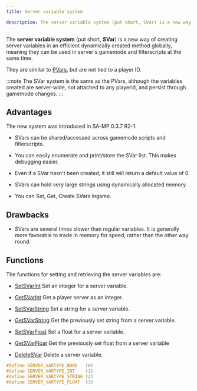 ```yaml
---
title: Server variable system

description: The server variable system (put short, SVar) is a new way of creating server variables in an efficient dynamically created method globally, meaning they can be used in server's gamemode and filterscripts at the same time.
---
```


The **server variable system** (put short, **SVar**) is a new way of creating server variables in an efficient dynamically created method globally, meaning they can be used in server's gamemode and filterscripts at the same time.

They are similar to [PVars](perplayervariablesystem), but are not tied to a player ID.

:::note The SVar system is the same as the PVars, although the variables created are server-wide, not attached to any playerid, and persist through gamemode changes. :::

## Advantages

The new system was introduced in SA-MP 0.3.7 R2-1.

- SVars can be shared/accessed across gamemode scripts and filterscripts.

- You can easily enumerate and print/store the SVar list. This makes debugging easier.

- Even if a SVar hasn't been created, it still will return a default value of 0.

- SVars can hold very large strings using dynamically allocated memory.

- You can Set, Get, Create SVars ingame.

## Drawbacks

- SVars are several times slower than regular variables. It is generally more favorable to trade in memory for speed, rather than the other way round.

## Functions

The functions for setting and retrieving the server variables are:

- [SetSVarInt](../scripting/functions/SetSVarInt) Set an integer for a server variable.

- [GetSVarInt](../scripting/functions/GetSVarInt) Get a player server as an integer.

- [SetSVarString](../scripting/functions/SetSVarString) Set a string for a server variable.

- [GetSVarString](../scripting/functions/GetSVarString) Get the previously set string from a server variable.

- [SetSVarFloat](../scripting/functions/SetSVarFloat) Set a float for a server variable.

- [GetSVarFloat](../scripting/functions/GetSVarFloat) Get the previously set float from a server variable

- [DeleteSVar](../scripting/functions/DeleteSVar) Delete a server variable.

```c
#define SERVER_VARTYPE_NONE   (0)
#define SERVER_VARTYPE_INT    (1)
#define SERVER_VARTYPE_STRING (2)
#define SERVER_VARTYPE_FLOAT  (3)
```
